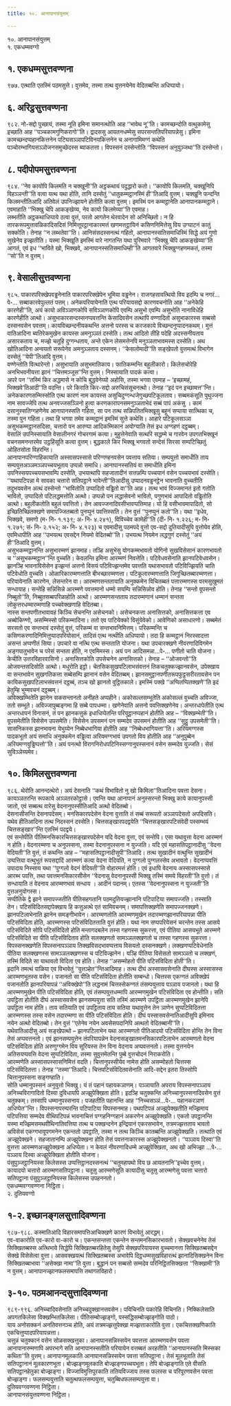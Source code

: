 ```yaml
---
title: १०. आनापानसंयुत्तम्

---
```

१०. आनापानसंयुत्तम्  
१. एकधम्मवग्गो  


## १. एकधम्मसुत्तवण्णना

९७७. एत्थाति एतस्मिं पठमसुत्ते। वुत्तमेव, तस्मा तत्थ वुत्तनयेनेव वेदितब्बन्ति अधिप्पायो।  


## ६. अरिट्ठसुत्तवण्णना

९८२. नो-सद्दो पुच्छायं, तस्मा नूति इमिना समानत्थोति आह ‘‘भावेथ नू’’ति। कामच्छन्दोति वत्थुकामेसु इच्छाति आह ‘‘पञ्चकामगुणिकरागो’’ति। द्वादससु आयतनधम्मेसु सपरसन्ततिपरियापन्नेसु। इमिना कामच्छन्दप्पहानकित्तनेन पटिघसञ्ञापटिविनयकित्तनेन च अनागामिमग्गं कथेति पञ्चोरम्भागियसञ्ञोजनसमुच्छेदस्स ब्याकतत्ता। विपस्सनं दस्सेन्तोति ‘‘विपस्सनं अनुयुञ्जथा’’ति दस्सेन्तो।  


## ८. पदीपोपमसुत्तवण्णना

९८४. ‘‘नेव कायोपि किलमति न चक्खूनी’’ति अट्ठकथायं पदुद्धारो कतो। ‘‘कायोपि किलमति, चक्खूनिपि विहञ्ञन्ती’’ति वत्वा यत्थ यथा होति, तानि दस्सेतुं ‘‘धातुकम्मट्ठानस्मिं ही’’तिआदि वुत्तम्। चक्खूनि फन्दन्ति किलमन्तीतिआदि अतिवेलं उपनिज्झायने होतीति कत्वा वुत्तम्। इमस्मिं पन कम्मट्ठानेति आनापानकम्मट्ठाने। एवमाहाति ‘‘भिक्खु चेपि आकङ्खेय्य, नेव कायो किलमेय्या’’ति एवमाह।  
लब्भतीति अट्ठकथाधिप्पाये ठत्वा वुत्तं, परतो आगतेन थेरवादेन सो अनिच्छितो। न हि तारकरूपमुत्तावळिकादिसदिसं निमित्तूपट्ठानाकारमत्तं खणमत्तट्ठायिनं कसिणनिमित्तेसु विय उग्घाटनं कातुं सक्कोति। तेनाह ‘‘न लब्भतेवा’’ति। आनिसंसदस्सनत्थं गहितो, आनापानस्सतिसमाधिस्मिं सिद्धे अयं गुणो सुखेनेव इज्झतीति। यस्मा भिक्खूति इमस्मिं वारे नागतन्ति यथा पुरिमवारे ‘‘भिक्खु चेपि आकङ्खेय्या’’ति आगतं, एवं इध ‘‘भाविते खो, भिक्खवे, आनापानस्सतिसमाधिम्ही’’ति आगतवारे भिक्खुग्गहणमकतं, तस्मा ‘‘सो’’ति न वुत्तम्।  


## ९. वेसालीसुत्तवण्णना

९८५. पाकारपरिक्खेपवड्ढनेनाति पाकारपरिक्खेपेन भूमिया वड्ढनेन। राजगहसावत्थियो विय इदम्पि च नगरं…पे॰… सब्बाकारवेपुल्लतं पत्तम्। अनेकपरियायेनाति एत्थ परियायसद्दो कारणवचनोति आह ‘‘अनेकेहि कारणेही’’ति, अयं कायो अविञ्ञाणकोपि सविञ्ञाणकोपि एवम्पि असुभो एवम्पि असुभोति नानाविधेहि कारणेहीति अत्थो। असुभाकारसन्दस्सनप्पवत्तन्ति केसादिवसेन तत्थापि वण्णादितो असुभाकारस्स सब्बसो दस्सनवसेन पवत्तम्। कायविच्छन्दनीयकथन्ति अत्तनो परस्स च करजकाये विच्छन्दनुप्पादनकथम्। मुत्तं वातिआदिना ब्यतिरेकमुखेन कायस्स अमनुञ्ञतं दस्सेति। तत्थ आदितो तीहि पदेहि अदस्सनीयताय असारकताय च, मज्झे चतूहि दुग्गन्धताय, अन्ते एकेन लेसमत्तेनपि मनुञ्ञताभावमस्स दस्सेति। अथ खोतिआदिना अन्वयतो सरूपेनेव अमनुञ्ञताय दस्सनम्। ‘‘केसलोमादी’’ति सङ्खेपतो वुत्तमत्थं विभागेन दस्सेतुं ‘‘येपी’’तिआदि वुत्तम्।  
वण्णेन्तोति वित्थारेन्तो। असुभायाति असुभमातिकाय। फातिकम्मन्ति बहुलीकारो। किलेसचोरेहि अनभिभवनीयत्ता झानं ‘‘चित्तमञ्जूस’’न्ति वुत्तम्। निस्सायाति पादकं कत्वा।  
अपरे पन ‘‘तस्मिं किर अद्धमासे न कोचि बुद्धवेनेय्यो अहोसि, तस्मा भगवा एवमाह – ‘इच्छामहं, भिक्खवे’तिआदी’’ति वदन्ति। परे किराति किर-सद्दो अरुचिसंसूचनत्थो। तेनाह ‘‘इदं पन इच्छामत्त’’न्ति।  
अनेककारणसम्मिस्सोति एत्थ कारणं नाम कायस्स असुचिदुग्गन्धजेगुच्छपटिकूलताव। सब्बमकंसूति पुथुज्जना नाम सावज्जेपि तत्थ अनवज्जसञ्ञिनो हुत्वा करणकारापनसमनुञ्ञताभेदं सब्बं पापं अकंसु । कामं दसानुस्सतिग्गहणेनेव आनापानस्सति गहिता, सा पन तत्थ सन्निपतितभिक्खूसु बहूनं सप्पाया सात्थिका च, तस्मा पुन गहिता। तथा हि भगवा तमेव कम्मट्ठानं इमस्मिं सुत्ते कथेसि। आहारे पटिकूलसञ्ञा असुभकम्मट्ठानसदिसा, चत्तारो पन आरुप्पा आदिकम्मिकानं अयोग्याति तेसं इध अग्गहणं दट्ठब्बम्।  
वेसालिं उपनिस्सायाति वेसालीनगरं गोचरगामं कत्वा। मुहुत्तेनेवाति सत्थरि सद्धम्मे च गारवेन उपगतभिक्खूनं वचनसमनन्तरमेव उट्ठहिंसूति कत्वा वुत्तम्। बुद्धकाले किर भिक्खू भगवतो सन्देसं सिरसा सम्पटिच्छितुं ओहितसोता विहरन्ति।  
आनापानपरिग्गाहिकायाति अस्सासपस्सासे परिग्गण्हनवसेन पवत्ताय सतिया। सम्पयुत्तो समाधीति ताय सम्पयुत्तअञ्ञमञ्ञपच्चयभूताय उप्पन्नो समाधि। आनापानस्सतियं वा समाधीति इमिना उपनिस्सयपच्चयसभावम्पि दस्सेति, उभयत्थापि सहजातादीनं सत्तन्नम्पि पच्चयानं वसेन पच्चयभावं दस्सेति। ‘‘यथापटिपन्ना मे सावका चत्तारो सतिपट्ठाने भावेन्ती’’तिआदीसु उप्पादनवड्ढनट्ठेन भावनाति वुच्चतीति तदुभयवसेन अत्थं दस्सेन्तो ‘‘भावितोति उप्पादितो वड्ढितो वा’’ति आह। तत्थ भावं विज्जमानतं इतो गतोति भावितो, उप्पादितो पटिलद्धमत्तोति अत्थो। उप्पन्नो पन लद्धासेवनो भावितो, पगुणभावं आपादितो वड्ढितोति अत्थो। बहुलीकतोति बहुलं पवत्तितो। तेन आवज्जनादिवसीभावप्पत्तिमाह। यो हि वसीभावमापादितो, सो इच्छितिच्छितक्खणे समापज्जितब्बतो पुनप्पुनं पवत्तिस्सति। तेन वुत्तं ‘‘पुनप्पुनं कतो’’ति। यथा ‘‘इधेव, भिक्खवे, समणो (म॰ नि॰ १.१३९; अ॰ नि॰ ४.२४१), विविच्चेव कामेही’’ति (दी॰ नि॰ १.२२६; म॰ नि॰ १.२७१; सं॰ नि॰ २.१५२; अ॰ नि॰ ४.१२३) च एवमादीसु पठमपदे वुत्तो एव-सद्दो दुतियादीसुपि वुत्तोयेव होति, एवमिधापीति आह ‘‘उभयत्थ एवसद्देन नियमो वेदितब्बो’’ति। उभयत्थ नियमेन लद्धगुणं दस्सेतुं ‘‘अयं ही’’तिआदि वुत्तम्।  
असुभकम्मट्ठानन्ति असुभारम्मणं झानमाह। तञ्हि असुभेसु योगकम्मभावतो योगिनो सुखविसेसानं कारणभावतो च ‘‘असुभकम्मट्ठान’’न्ति वुच्चति। केवलन्ति इमिना आरम्मणं निवत्तेति। पटिवेधवसेनाति झानपटिवेधवसेन। झानञ्हि भावनाविसेसेन इज्झन्तं अत्तनो विसयं पटिविज्झन्तमेव पवत्तति यथासभावतो पटिविज्झियति चाति पटिवेधोति वुच्चति। ओळारिकारम्मणत्ताति बीभच्छारम्मणत्ता। पटिकूलारम्मणत्ताति जिगुच्छितब्बारम्मणत्ता। परियायेनाति कारणेन, लेसन्तरेन वा। आरम्मणसन्ततायाति अनुक्कमेन विचितब्बतं पत्तारम्मणस्स परमसुखुमतं सन्धायाह। सन्तेहि सन्निसिन्ने आरम्मणे पवत्तमानो धम्मो सयम्पि सन्निसिन्नोव होति। तेनाह ‘‘सन्तो वूपसन्तो निब्बुतो’’ति, निब्बुतसब्बपरिळाहोति अत्थो। आरम्मणसन्तताय तदारम्मणानं धम्मानं सन्तता लोकुत्तरधम्मारम्मणाहि पच्चवेक्खणाहि वेदितब्बा।  
नास्स सन्तपणीतभावावहं किञ्चि सेचनन्ति असेचनको। असेचनकत्ता अनासित्तको, अनासित्तकत्ता एव अब्बोकिण्णो, असम्मिस्सो परिकम्मादिना। ततो एव पाटियेक्को विसुंयेवेको। आवेणिको असाधारणो। सब्बमेतं सरसतो एव सन्तभावं दस्सेतुं वुत्तं, परिकम्मं वा सन्तभावनिमित्तम्। परिकम्मन्ति च कसिणकरणादिनिमित्तुप्पादपरियोसानं, तादिसं एत्थ नत्थीति अधिप्पायो। तदा हि कम्मट्ठानं निरस्सादत्ता असन्तं अप्पणीतं सिया। उपचारे वा नत्थि एत्थ सन्तताति योजना। यथा उपचारक्खणे नीवरणादिविगमेन अङ्गपातुभावेन च परेसं सन्तता होति, न एवमिमस्स। अयं पन आदिसमन्ना…पे॰… पणीतो चाति योजना। केचीति उत्तरविहारवासिनो। अनासित्तकोति उपसेचनेन अनासित्तको। तेनाह – ‘‘ओजवन्तो’’ति ओजवन्तसदिसोति अत्थो। मधुरोति इट्ठो। चेतसिकसुखपटिलाभसंवत्तनं तिकचतुक्कज्झानवसेन, उपेक्खाय वा सन्तभावेन सुखगतिकत्ता सब्बेसम्पि झानानं वसेन वेदितब्बम्। झानसमुट्ठानपणीतरूपफुट्ठसरीरतावसेन पन कायिकसुखपटिलाभसंवत्तनं दट्ठब्बं, तञ्च खो झानतो वुट्ठितकाले। इमस्मिं पक्खे ‘‘अप्पितप्पितक्खणे’’ति इदं हेतुम्हि भुम्मवचनं दट्ठब्बम्।  
अविक्खम्भितेति झानेन सकसन्तानतो अनीहते अप्पहीने। अकोसल्लसम्भूतेति अकोसल्लं वुच्चति अविज्जा, ततो सम्भूते। अविज्जापुब्बङ्गमा हि सब्बे पापधम्मा। खणेनेवाति अत्तनो पवत्तिक्खणेनेव। अन्तरधापेतीति एत्थ अन्तरधापनं विनासनं, तं पन झानकत्तुकं इधाधिप्पेतन्ति परियुट्ठानप्पहानं होतीति आह – ‘‘विक्खम्भेती’’ति। वूपसमेतीति विसेसेन उपसमेति। विसेसेन उपसमनं पन सम्मदेव उपसमनं होतीति आह ‘‘सुट्ठु उपसमेती’’ति। सासनिकस्स झानभावना येभुय्येन निब्बेधभागिया होतीति आह ‘‘निब्बेधभागियत्ता’’ति। अरियमग्गस्स पादकभूतो अयं समाधि अनुक्कमेन वड्ढित्वा अरियमग्गभावं उपगतो विय होतीति आह ‘‘अनुपुब्बेन अरियमग्गवुड्ढिप्पत्तो’’ति। अयं पनत्थो विरागनिरोधपटिनिस्सग्गानुपस्सनानं वसेन सम्मदेव युज्जति। सेसं सुविञ्ञेय्यमेव।  


## १०. किमिलसुत्तवण्णना

९८६. थेरोति आनन्दत्थेरो। अयं देसनाति ‘‘कथं विभावितो नु खो किमिला’’तिआदिना पवत्ता देसना। कायञ्ञतरन्ति रूपकाये अञ्ञतरकोट्ठासे। एवन्ति यथा आनापानं अनुस्सरन्तो भिक्खु काये कायानुपस्सी जातो, एवं सब्बत्थ वारेसु वेदनानुपस्सीतिआदि अत्थो वेदितब्बो।  
देसनासीसन्ति देसनापदेसम्। मनसिकारपदेसेन वेदना वुत्ताति तं सब्बं सरूपतो अञ्ञापदेसतो अपदिसति। यथेव हीतिआदिना तत्थ निदस्सनं दस्सेति। चित्तसङ्खारपदद्वयेति ‘‘चित्तसङ्खारपटिसंवेदी पस्सम्भयं चित्तसङ्खार’’न्ति एतस्मिं पदद्वये।  
एवं सन्तेपीति पीतिमनसिकारचित्तसङ्खारपदेसेन यदि वेदना वुत्ता, एवं सन्तेपि। एसा यथावुत्ता वेदना आरम्मणं न होति। वेदनारम्मणा च अनुपस्सना, तस्मा वेदनानुपस्सना न युज्जति। यदि एवं महासतिपट्ठानादीसु ‘‘वेदना वेदियती’’ति वुत्तं, तं कथन्ति आह – ‘‘महासतिपट्ठानादीसुपी’’तिआदि। तत्थ सुखादीनं वत्थुन्ति सुखादीनं उप्पत्तिया वत्थुभूतं रूपसद्दादिं आरम्मणं कत्वा वेदना वेदियति, न पुग्गलो पुग्गलस्सेव अभावतो। वेदनाप्पवत्तिं उपादाय निस्साय यथा ‘‘पुग्गलो वेदनं वेदियती’’ति वोहारमत्तं होति। एवं इधापि वेदनाय अस्सासपस्सासे आरब्भ पवत्ति, तथा पवत्तमनसिकारसीसेन ‘‘वेदनासु वेदनानुपस्सी भिक्खु तस्मिं समये विहरती’’ति वुत्तो। तं सन्धायाति तं वेदनाय आरम्मणभावं सन्धाय । आदीनं पदानम्। एतस्स ‘‘वेदनानुपस्सना न युज्जती’’ति वुत्तअनुयोगस्स।  
सप्पीतिके द्वे झाने समापज्जतीति पीतिसहगतानि पठमदुतियज्झानानि पटिपाटिया समापज्जति। तस्साति तेन। पटिसंविदितसद्दापेक्खाय हि कत्तुअत्थे एतं सामिवचनम्। समापत्तिक्खणेति समापज्जनक्खणे। झानपटिलाभेनाति झानेन समङ्गीभावेन। आरम्मणतोति आरम्मणमुखेन तदारम्मणझानपरियापन्ना पीति पटिसंविदिता होति, आरम्मणस्स पटिसंविदितत्ताति वुत्तं होति। यथा नाम सप्पपरियेसनं चरन्तेन तस्स आसये पटिसंविदिते सोपि पटिसंविदितो होति मन्तागदबलेन तस्स गहणस्स सुकरत्ता, एवं पीतिया आसयभूते आरम्मणे पटिसंविदिते सा पीति पटिसंविदिताव होति सलक्खणतो सामञ्ञलक्खणतो च तस्सा गहणस्स सुकरत्ता। विपस्सनक्खणेति विपस्सनापञ्ञाय तिक्खविसदभावप्पत्ताय विसयतो दस्सनक्खणे। लक्खणप्पटिवेधेनाति पीतिया सलक्खणस्स सामञ्ञलक्खणस्स च पटिविज्झनेन। यञ्हि पीतिया विसेसतो सामञ्ञतो च लक्खणं, तस्मिं विदिते सा याथावतो विदिता एव होति। तेनाह ‘‘असम्मोहतो पीति पटिसंविदिता होती’’ति।  
इदानि तमत्थं पाळिया एव विभावेतुं ‘‘वुत्तञ्हेत’’न्तिआदिमाह। तत्थ दीघं अस्सासवसेनाति दीघस्स अस्सासस्स आरम्मणभूतस्स वसेन। पजानतो सा पीति पटिसंविदिता होतीति सम्बन्धो। चित्तस्स एकग्गतं अविक्खेपं पजानतोति झानपरियापन्नं ‘‘अविक्खेपो’’ति लद्धनामं चित्तस्सेकग्गतं तंसम्पयुत्ताय पञ्ञाय पजानतो। यथा हि आरम्मणमुखेन पीति पटिसंविदिता होति, एवं तंसम्पयुत्तधम्मापि आरम्मणमुखेन पटिसंविदिता एव होन्तीति। सति उपट्ठिता होतीति दीघं अस्सासवसेन झानसम्पयुत्ता सति तस्मिं आरम्मणे उपट्ठिता आरम्मणमुखेन झानेपि उपट्ठिता नाम होति। ताय सतियाति एवं उपट्ठिताय ताय सतिया यथावुत्तेन तेन ञाणेन सुप्पटिविदितत्ता आरम्मणस्स तस्स वसेन तदारम्मणा सा पीति पटिसंविदिता होति। दीघं पस्सासवसेनातिआदीसुपि इमिनाव नयेन अत्थो वेदितब्बो। तेन वुत्तं ‘‘एतेनेव नयेन अवसेसपदानिपि अत्थतो वेदितब्बानी’’ति।  
यथेवातिआदीसु अयं सङ्खेपत्थो – झानपटिलाभेन यथा आरम्मणतो पीतिआदयो पटिसंविदिता होन्ति तेन विना तेसं अप्पवत्तनतो। एवं झानसम्पयुत्तेन तंपरियापन्नेन वेदनासङ्खातमनसिकारपटिलाभेन आरम्मणतो वेदना पटिसंविदिता होति अरुणुग्गमेन विय सूरियस्स तेन विना वेदनाय अप्पवत्तनतो। तस्मा वुत्तनयेन अतिसयप्पवत्ति वेदना सुप्पटिविदिता, तस्मा सुवुत्तमेतन्ति पुब्बे वुत्तचोदनं निराकरोति।  
आरम्मणेति अस्सासपस्सासनिमित्तं वदति। चित्तानुपस्सीयेव नामेस होति असम्मोहतो चित्तस्स पटिसंविदितत्ता। तेनाह ‘‘तस्मा’’तिआदि। चित्तपटिसंविदितवसेनाति आदि-सद्देन इतरा तिस्सोपि चित्तानुपस्सना सङ्गण्हाति।  
सोति धम्मानुपस्सनं अनुयुत्तो भिक्खु। यं तं पहानं पहायकञाणम्। पञ्ञायाति अपराय विपस्सनापञ्ञाय अनिच्चविरागादितो दिस्वा दुविधायपि अज्झुपेक्खिता होति। इदञ्हि चतुक्कन्ति अनिच्चानुपस्सनादिवसेन वुत्तं चतुक्कम्। तस्सापि धम्मानुपस्सनाय। पजहतीति पहानन्ति आह ‘‘निच्चसञ्ञं…पे॰… पहानकरञाणं अधिप्पेत’’न्ति। विपस्सनापरम्परन्ति पटिपाटिया विपस्सनमाह। पथपटिपन्नं अज्झुपेक्खतीति मज्झिमाय पटिपत्तिया सम्मदेव वीथिपटिपन्नं भावनाचित्तं पग्गहनिग्गहानं अकरणेन अज्झुपेक्खति। एकतो उपट्ठानन्ति यस्मा मज्झिमसमथवीथिनातिवत्तिया तत्थ च पक्खन्दनेन इन्द्रियानं एकरसभावेन, तत्रमज्झत्तताय भावतो अविसेसं एकग्गभावूपगमनेन एकन्ततो उपट्ठाति, तस्मा न तत्थ किञ्चि कातब्बन्ति अज्झुपेक्खति। तत्थाति एवं अज्झुपेक्खने। सहजातानम्पि अज्झुपेक्खना होति तेसं पवत्तनाकारस्स अज्झुपेक्खनतो। ‘‘पञ्ञाय दिस्वा’’ति वुत्तत्ता आरम्मणअज्झुपेक्खना अधिप्पेता। न केवलं नीवरणादिधम्मे अज्झुपेक्खिता, अथ खो अभिज्झा …पे॰… पञ्ञाय दिस्वा अज्झुपेक्खिता होतीति योजना।  
पंसुपुञ्जट्ठानियस्स किलेसस्स उप्पत्तिट्ठानदस्सनत्थं ‘‘चतुमहापथो विय छ आयतनानि’’इच्चेव वुत्तम्। कायादयो चत्तारो आरम्मणसतिपट्ठाना। चतूसु आरम्मणेसूति कायादीसु चतूसु आरम्मणेसु पवत्ता चत्तारो सतिपट्ठाना पंसुपुञ्जट्ठानियस्स किलेसस्स उपहननतो।  
एकधम्मवग्गवण्णना निट्ठिता।  
२. दुतियवग्गो  


## १-२. इच्छानङ्गलसुत्तादिवण्णना

९८७-९८८. कस्मातिआदि विहारसमापत्तिआचिक्खणे कारणं विभावेतुं आरद्धम्।  
एव-वाकारोति एव-कारो वा-कारो च। एकन्तसन्तत्ता एकन्तेन सन्तमनसिकारभावतो। सेक्खवचनेनेव तेसं सिक्खितब्बस्स अत्थिभावे सिद्धेपि सिक्खितब्बरहितेसु तेसुपि सेक्खपरियायस्स वुच्चमानत्ता सिक्खितब्बसद्देन सेक्खे विसेसेत्वा वुत्ता। आसवक्खयत्थं सिक्खितब्बस्स अभावेपि दिट्ठधम्मसुखविहारत्थं झानादिसिक्खनेन विना सिक्खितब्बाभावा ‘‘असेक्खा नामा’’ति वुत्ता। बुद्धानं पन सब्बसो सम्मदेव परिनिट्ठितसिक्खत्ता ‘‘सिक्खामी’’ति न वुत्तम्। आनापानज्झानफलसमापत्ति तथागतविहारो।  


## ३-१०. पठमआनन्दसुत्तादिवण्णना

९८९-९९६. अनिच्चादिवसेनाति अनिच्चदुक्खानत्तवसेन। पविचिनति पकारेहि विचिनति। निक्किलेसाति अपगतकिलेसा विक्खम्भितकिलेसा। पीतिसम्बोज्झङ्गो, पस्सद्धिसम्बोज्झङ्गोति पाठो।  
याय अनोसक्कनं अनतिवत्तनञ्च होति, अयं तत्रमज्झत्तुपेक्खा मज्झत्ताकारोति वुत्ता। एकचित्तक्खणिकाति एकचित्तुप्पादपरियापन्नत्ता।  
चत्तुन्नं चतुक्कानं वसेन सोळसक्खत्तुका। आनापानसन्निस्सयेन पवत्तत्ता आरम्मणवसेन पवत्ता आनापानारम्मणापि अपरभागे सति आनापानस्सतीति परियायेन वत्तब्बतं अरहतीति ‘‘आनापानस्सति मिस्सका कथिता’’ति वुत्तम्। आनापानमूलकाति आनापानसन्निस्सयेन पवत्ता सतिपट्ठाना। तेसं मूलभूताति तेसं सतिपट्ठानानं मूलकारणभूता। बोज्झङ्गमूलकाति बोज्झङ्गपच्चयभूता। तेपि बोज्झङ्गाति एते वीसति सतिपट्ठानहेतुका बोज्झङ्गा। विज्जाविमुत्तिपूरकाति ततियविज्जाय तस्स फलस्स च परिपूरणवसेन पवत्ता बोज्झङ्गा। फलसम्पयुत्ताति चतुत्थफलसम्पयुत्ता, चतुब्बिधफलसम्पयुत्ता वा।  
दुतियवग्गवण्णना निट्ठिता।  
आनापानसंयुत्तवण्णना निट्ठिता।  